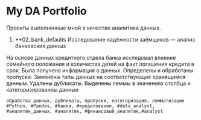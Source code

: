 # My DA Portfolio

Проекты выполненные мной в качестве аналитика данных.

1. **02_bank_defaults Исследование надёжности заёмщиков — анализ банковских данных	

На основе данных кредитного отдела банка исследовал влияние семейного положения и количества детей на факт погашения кредита в срок. Была получена информация о данных. Определены и обработаны пропуски. Заменены типы данных на соответствующие хранящимся данным. Удалены дубликаты. Выделены леммы в значениях столбца и категоризированны данные

	обработка данных, дубликаты, пропуски, категоризация, лемматизация	#Python, #Pandas, #банки, #кредитование, #data_analyst, #аналитик_данных, #аналитик, #финансовый_аналитик,#analyst 
